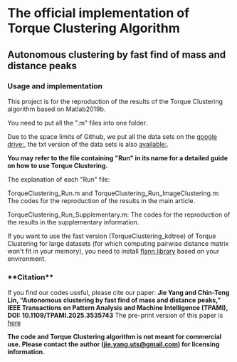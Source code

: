 # <h1>The official implementation of Torque Clustering Algorithm</h1>

<h2>Autonomous clustering by fast find of mass and distance peaks</h2>

<h3>Usage and implementation</h3>

This project is for the reproduction of the results of the Torque Clustering algorithm based on Matlab2019b.

You need to put all the ".m" files into one folder.

Due to the space limits of Github, we put all the data sets on the [google drive:](https://drive.google.com/file/d/1ddvBAfxtR9wKKM7IAhNfD9HQ_kyhmceD/view?usp=sharing), the txt version of the data sets is also [available:](https://drive.google.com/file/d/1cPz7KvnLCPx-j6nWOl-juOMTtIWlmW3Y/view?usp=sharing).

**You may refer to the file containing "Run" in its name for a detailed guide on how to use Torque Clustering.**

The explanation of each "Run" file:

TorqueClustering_Run.m and TorqueClustering_Run_ImageClustering.m: The codes for the reproduction of the results in the main article.

TorqueClustering_Run_Supplementary.m: The codes for the reproduction of the results in the supplementary information.

If you want to use the fast version (TorqueClustering_kdtree) of Torque Clustering for large datasets (for which computing pairwise distance matrix won't fit in your memory), you need to install [flann library](https://github.com/flann-lib/flann) based on your environment.

<h3>**Citation**</h3>

If you find our codes useful, please cite our paper: **Jie Yang and Chin-Teng Lin, “Autonomous clustering by fast find of mass and distance peaks,” IEEE Transactions on Pattern Analysis and Machine Intelligence (TPAMI), DOI: 10.1109/TPAMI.2025.3535743** The pre-print version of this paper is [here](https://www.computer.org/csdl/journal/tp/5555/01/10856563/23Saifm0vLy)

**The code and Torque Clustering algorithm is not meant for commercial use. Please contact the author (jie.yang.uts@gmail.com) for licensing information.**
